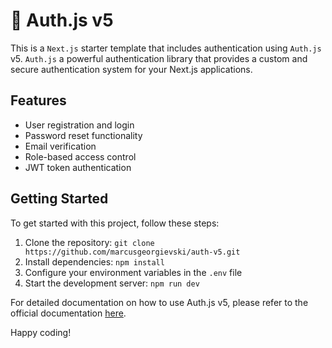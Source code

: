 # 🔑 Auth.js v5

This is a `Next.js` starter template that includes authentication using `Auth.js` v5. `Auth.js` a powerful authentication library that provides a custom and secure authentication system for your Next.js applications.

## Features

-   User registration and login
-   Password reset functionality
-   Email verification
-   Role-based access control
-   JWT token authentication

## Getting Started

To get started with this project, follow these steps:

1. Clone the repository: `git clone https://github.com/marcusgeorgievski/auth-v5.git`
2. Install dependencies: `npm install`
3. Configure your environment variables in the `.env` file
4. Start the development server: `npm run dev`

For detailed documentation on how to use Auth.js v5, please refer to the official documentation [here](https://authjs.dev/guides/upgrade-to-v5).

Happy coding!
